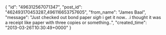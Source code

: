  {
   "id": "496312567071347",
   "post_id": "462493170453287_496116653757605",
   "from_name": "James Baal",
   "message": "Just checked out bond paper *sigh* i get it now.. .i thought it was a receipt like paper with three copies or something..",
   "created_time": "2013-03-26T10:30:49+0000"
 }
